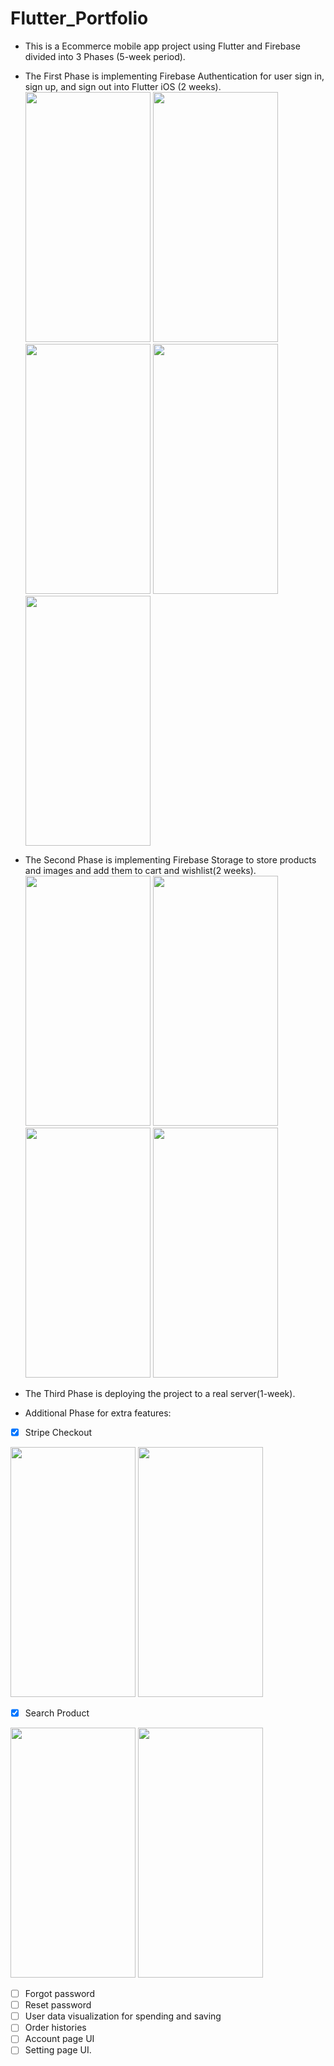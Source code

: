 # Flutter_Portfolio
* This is a Ecommerce mobile app project using Flutter and Firebase divided into 3 Phases (5-week period).
* The First Phase is implementing Firebase Authentication for user sign in, sign up, and sign out into Flutter iOS (2 weeks).
<img src="https://firebasestorage.googleapis.com/v0/b/flutterportfolio-22926.appspot.com/o/register.png?alt=media&token=79a19c40-b7a6-45da-be72-b9e4f2269a07" width="200" height="400"> <img src="https://firebasestorage.googleapis.com/v0/b/flutterportfolio-22926.appspot.com/o/login.png?alt=media&token=42ef1cfb-e256-44b3-abf3-c247b0384856" width="200" height="400">
<img src="https://firebasestorage.googleapis.com/v0/b/flutterportfolio-22926.appspot.com/o/login_facebook.png?alt=media&token=8bcd63cd-53ba-4b40-b4ec-f8aaed99801f" width="200" height="400"> <img src="https://firebasestorage.googleapis.com/v0/b/flutterportfolio-22926.appspot.com/o/homepage.png?alt=media&token=2855b833-a952-455e-b4e4-8a957bdebc7a" width="200" height="400"> <img src="https://firebasestorage.googleapis.com/v0/b/flutterportfolio-22926.appspot.com/o/menu.png?alt=media&token=09ecd58d-11e7-480e-9935-6dfceda7948c" width="200" height="400">

* The Second Phase is implementing Firebase Storage to store products and images and add them to cart and wishlist(2 weeks).
<img src="https://firebasestorage.googleapis.com/v0/b/flutterportfolio-22926.appspot.com/o/wishlist.png?alt=media&token=28d74d93-52ba-41f3-883b-069e2e2c6bdf" width="200" height="400"> <img src="https://firebasestorage.googleapis.com/v0/b/flutterportfolio-22926.appspot.com/o/cart.png?alt=media&token=4731cc73-7634-46c0-96f1-68da967e00ac" width="200" height="400"> <img src="https://firebasestorage.googleapis.com/v0/b/flutterportfolio-22926.appspot.com/o/productdetail.png?alt=media&token=c9119e1d-0390-4528-8274-dbfa8ecb7c4c" width="200" height="400"> <img src="https://firebasestorage.googleapis.com/v0/b/flutterportfolio-22926.appspot.com/o/checkout.png?alt=media&token=143ace6e-599c-4e4e-8976-8f6035abeca7" width="200" height="400">

* The Third Phase is deploying the project to a real server(1-week).
* Additional Phase for extra features:
- [x] Stripe Checkout

<img src="https://firebasestorage.googleapis.com/v0/b/flutterportfolio-22926.appspot.com/o/stripepayment.png?alt=media&token=9e9b9cba-313a-450d-a2d4-614cd6c6a94a" width="200" height="400"> <img src="https://firebasestorage.googleapis.com/v0/b/flutterportfolio-22926.appspot.com/o/stripepayment2.png?alt=media&token=0f06984d-3550-478d-afef-3fdb6444a00a" width="200" height="400">

- [x] Search Product

<img src="https://firebasestorage.googleapis.com/v0/b/flutterportfolio-22926.appspot.com/o/search.png?alt=media&token=ba38ca67-7259-4830-88d5-ee0cb751fc5a" width="200" height="400"> <img src="https://firebasestorage.googleapis.com/v0/b/flutterportfolio-22926.appspot.com/o/search1.png?alt=media&token=f7090ff6-0be4-43a4-b709-de7dc0f3b38d" width="200" height="400">

- [ ] Forgot password
- [ ] Reset password
- [ ] User data visualization for spending and saving
- [ ] Order histories
- [ ] Account page UI
- [ ] Setting page UI.  
